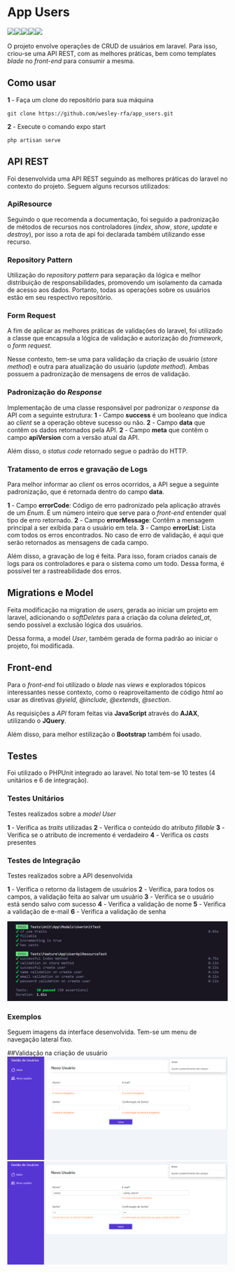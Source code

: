 # App Users
![](https://img.shields.io/badge/Laravel-FF2D20?style=for-the-badge&logo=laravel&logoColor=white)![](https://img.shields.io/badge/PHP-777BB4?style=for-the-badge&logo=php&logoColor=white)![](https://img.shields.io/badge/JavaScript-323330?style=for-the-badge&logo=javascript&logoColor=F7DF1E)![](https://img.shields.io/badge/jQuery-0769AD?style=for-the-badge&logo=jquery&logoColor=white)![](https://img.shields.io/badge/Bootstrap-563D7C?style=for-the-badge&logo=bootstrap&logoColor=white)  

O projeto envolve operações de CRUD de usuários em laravel. Para isso, criou-se uma API REST, com as melhores práticas, bem como templates *blade* no *front-end* para consumir a mesma.

## Como usar
**1** - Faça um clone do repositório para sua máquina

    git clone https://github.com/wesley-rfa/app_users.git
**2** - Execute o comando expo start

    php artisan serve
    
## API REST
Foi desenvolvida uma API REST seguindo as melhores práticas do laravel no contexto do projeto. Seguem alguns recursos utilizados:

### ApiResource
Seguindo o que recomenda a documentação, foi seguido a padronização de métodos de recursos nos controladores (*index*, *show*, *store*, *update* e *destroy*), por isso a rota de api foi declarada também utilizando esse recurso.
### Repository Pattern
Utilização do *repository pattern* para separação da lógica e melhor distribuição de responsabilidades, promovendo um isolamento da camada de acesso aos dados. Portanto, todas as operações sobre os usuários estão em seu respectivo repositório.
### Form Request
A fim de aplicar as melhores práticas de validações do laravel, foi utilizado a classe que encapsula a lógica de validação e autorização do *framework*, o *form request*.

Nesse contexto, tem-se uma para validação da criação de usuário (*store method*) e outra para atualização do usuário (*update method*). Ambas possuem a padronização de mensagens de erros de validação.

### Padronização do *Response*
Implementação de uma classe responsável por padronizar o *response* da API com a seguinte estrutura:
**1** - Campo  **success** é um booleano que indica ao *client* se a operação obteve sucesso ou não.
**2** - Campo  **data** que contêm os dados retornados pela API.
**2** - Campo  **meta** que contêm o campo **apiVersion** com a versão atual da API.

Além disso, o *status code* retornado segue o padrão do HTTP.

### Tratamento de erros e gravação de Logs
Para melhor informar ao *client* os erros ocorridos, a API segue a seguinte padronização, que é retornada dentro do campo **data**.

**1** - Campo  **errorCode**: Código de erro padronizado pela aplicação através de um *Enum*. É um número inteiro que serve para o *front-end* entender qual tipo de erro retornado.
**2** - Campo  **errorMessage**: Contêm a mensagem principal a ser exibida para o usuário em tela.
**3** - Campo  **errorList**: Lista com todos os erros encontrados. No caso de erro de validação, é aqui que serão retornados as mensagens de cada campo.

Além disso, a gravação de log é feita. Para isso, foram criados canais de logs para os controladores e para o sistema como um todo. Dessa forma, é possível ter a rastreabilidade dos erros.

## Migrations e Model
Feita modificação na migration de *users*, gerada ao iniciar um projeto em laravel, adicionando o *softDeletes* para a criação da coluna *deleted_at*, sendo possível a exclusão lógica dos usuários. 

Dessa forma, a model *User*, também gerada de forma padrão ao iniciar o projeto, foi modificada.

## Front-end
Para o *front-end* foi utilizado o *blade* nas *views* e explorados tópicos interessantes nesse contexto, como o reaproveitamento de código *html* ao usar as diretivas *@yield*, *@include*, *@extends*, *@section*.

As requisições a *API* foram feitas via **JavaScript** através do **AJAX**, utilizando o **JQuery**.

Além disso, para melhor estilização o **Bootstrap** também foi usado.


## Testes
Foi utilizado o PHPUnit integrado ao laravel. No total tem-se 10 testes (4 unitários e 6 de integração).

### Testes Unitários
Testes realizados sobre a *model User*

**1** - Verifica as *traits* utilizadas
**2** - Verifica o conteúdo do atributo *fillable*
**3** - Verifica se o atributo de incremento é verdadeiro
**4** - Verifica os *casts* presentes

### Testes de Integração
Testes realizados sobre a API desenvolvida

**1** - Verifica o retorno da listagem de usuários
**2** - Verifica, para todos os campos, a validação feita ao salvar um usuário
**3** - Verifica se o usuário está sendo salvo com sucesso
**4** - Verifica a validação de nome
**5** - Verifica a validação de e-mail
**6** - Verifica a validação de senha

![](public/examples/tests.PNG)

### Exemplos
Seguem imagens da interface desenvolvida. Tem-se um menu de navegação lateral fixo.

##Validação na criação de usuário
![](public/examples/validateStoreUser.PNG)
![](public/examples/validateStoreUser2.PNG)